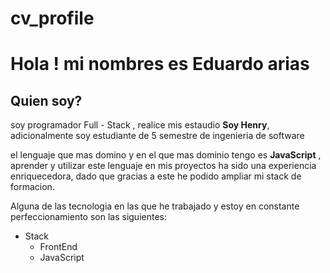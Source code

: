 # cv_profile

# Hola ! mi nombres es Eduardo arias

## Quien soy? 

soy programador Full - Stack , realice mis estaudio **Soy Henry**, adicionalmente soy estudiante de 5 semestre de ingenieria de software 

el lenguaje que mas domino y en el que mas dominio tengo es **JavaScript** , aprender y utilizar este lenguaje en mis proyectos ha sido una experiencia enriquecedora, dado que gracias a este he podido ampliar mi stack de formacion.

Alguna de las tecnologia en las que he trabajado y estoy en constante perfeccionamiento son las siguientes:
* Stack 
  * FrontEnd
   * JavaScript
   
    
  
 

